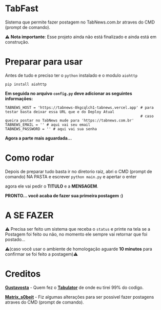 # TabFast
Sistema que permite fazer postagem no TabNews.com.br atraves do CMD (prompt de comando).

⚠️ **Nota importante**: Esse projeto ainda não está finalizado e ainda está em construção.

# Preparar para usar

Antes de tudo e preciso ter o `python` instalado e o modulo `aiohttp`
```
pip install aiohttp
```
**Em seguida no arquivo `config.py` deve adicionar as seguintes informações:**
```
TABNEWS_HOST = 'https://tabnews-8kgcqlch1-tabnews.vercel.app' # para testar basta deixar essa URL que e do Deploy Atual
                                                              # caso queira postar no TabNews mude para 'https://tabnews.com.br'
TABNEWS_EMAIL = '' # aqui vai seu email
TABNEWS_PASSWORD = '' # aqui vai sua senha
```

**Agora a parte mais aguardada...**

# Como rodar
Depois de preparar tudo basta ir no diretorio raiz, abri o CMD (prompt de comando) NA PASTA e escrever `python main.py` e apertar o enter

agora ele vai pedir o **TITULO** e a **MENSAGEM**. 

**PRONTO... você acaba de fazer sua primeira postagem :)**


# A SE FAZER
⚠️ Precisa ser feito um sistema que receba o `status` e printe na tela se a Postagem foi feito ou não,
no momento ele sempre vai retornar que foi postado...

⚠️(caso você usar o ambiente de homologação aguarde **10 minutos** para confirmar se foi feito a postagem)⚠️

# Creditos
[**Gustavosta**](https://github.com/Gustavosta/) - Quem fez o [**Tabulator**](https://github.com/Gustavosta/Tabulator) de onde eu tirei 99% do codigo.

[**Matrix_s0beit**](https://github.com/cybernerd007) - Fiz algumas alterações para ser possivel fazer postagens atraves do CMD (prompt de comando).
